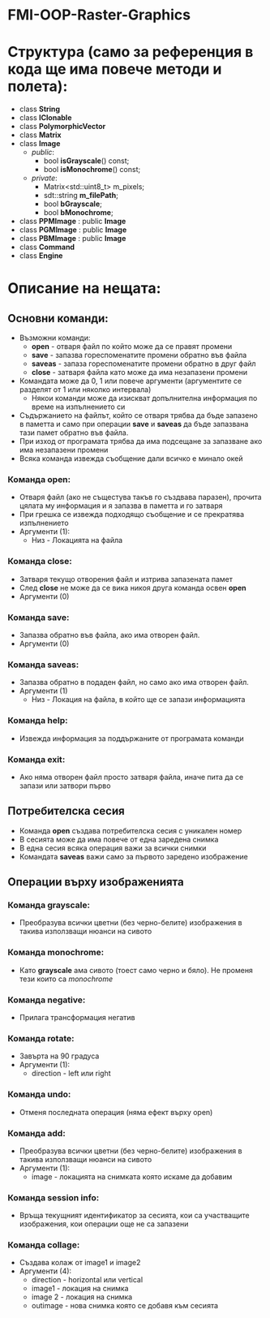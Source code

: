 # FMI-OOP-Raster-Graphics

# Структура (само за референция в кода ще има повече методи и полета):
- class **String**
- class **IClonable**
- class **PolymorphicVector**
- class **Matrix**
- class **Image**
  - *public*:
    - bool **isGrayscale**() const;
    - bool **isMonochrome**() const;
  - *private*:
    - Matrix\<std::uint8_t> m_pixels;
    - sdt::string **m_filePath**;
    - bool **bGrayscale**;
    - bool **bMonochrome**;
- class **PPMImage** : public **Image**
- class **PGMImage** : public **Image**
- class **PBMImage** : public **Image**
- class **Command**
- class **Engine**

# Описание на нещата:
## Основни команди:
- Възможни команди:
  - **open** - отваря файл по който може да се правят промени
  - **save** - запазва гореспоменатите промени обратно във файла
  - **saveas** - запаза гореспоменатите промени обратно в друг файл
  - **close** - затваря файла като може да има незапазени промени
- Командата може да 0, 1 или повече аргументи (аргументите се разделят от 1 или няколко интервала)
  - Някои команди може да изискват допълнителна информация по време на изпълнението си
- Съдържанието на файлът, който се отваря трябва да бъде запазено в паметта и само при операции **save** и **saveas** да бъде запазвана тази памет обратно във файла.
- При изход от програмата трябва да има подсещане за запазване ако има незапазени промени
- Всяка команда извежда съобщение дали всичко е минало окей

### Команда **open**:
- Отваря файл (ако не същестува такъв го създвава паразен), прочита цялата му информация и я запазва в паметта и го затваря
- При грешка се извежда подходящо съобщение и се прекратява изпълнението
- Аргументи (1):
  - Низ - Локацията на файла

### Команда **close**:
- Затваря текущо отворения файл и изтрива запазената памет
- След **close** не може да се вика никоя друга команда освен **open**
- Аргументи (0)

### Команда **save**:
- Запазва обратно във файла, ако има отворен файл.
- Аргументи (0)

### Команда **saveas**:
- Запазва обратно в подаден файл, но само ако има отворен файл.
- Аргументи (1)
  - Низ - Локация на файла, в който ще се запази информацията

### Команда **help**:
- Извежда информация за поддържаните от програмата команди

### Команда **exit**:
- Ако няма отворен файл просто затваря файла, иначе пита да се запази или затвори първо

## Потребителска сесия
- Команда **open** създава потребителска сесия с уникален номер
- В сесията може да има повече от една заредена снимка
- В една сесия всяка операция важи за всички снимки
- Командата **saveas** важи само за първото заредено изображение

## Операции върху изображенията

### Команда **grayscale**:
- Преобразува всички цветни (без черно-белите) изображения в такива използващи нюанси на сивото

### Команда **monochrome**:
- Като **grayscale** ама сивото (тоест само черно и бяло). Не променя тези които са *monochrome*

### Команда **negative**:
- Прилага трансформация негатив

### Команда **rotate**:
- Завърта на 90 градуса
- Аргументи (1):
  - direction - left или right

### Команда **undo**:
- Отменя последната операция (няма ефект върху open)

### Команда **add**:
- Преобразува всички цветни (без черно-белите) изображения в такива използващи нюанси на сивото
- Аргументи (1):
  - image - локацията на снимката която искаме да добавим

### Команда **session info**:
- Връща текущният идентификатор за сесията, кои са участващите изображения, кои операции още не са запазени

### Команда **collage**:
- Създава колаж от image1 и image2
- Аргументи (4):
  - direction - horizontal или vertical 
  - image1 - локация на снимка
  - image 2 - локация на снимка
  - outimage - нова снимка която се добавя към сесията
